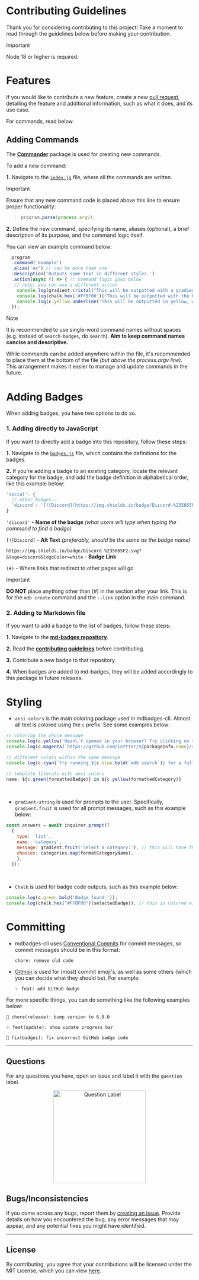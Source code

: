 # Contributing Guidelines

Thank you for considering contributing to this project! Take a moment to read through the guidelines below before making your contribution.

> [!IMPORTANT]
> Node 18 or higher is required.

# Features

If you would like to contribute a new feature, create a new [pull request][Pull Requests], detailing the feature and additional information, such as what it does, and its use case.

For commands, read below.

## Adding Commands

The [**Commander**][Commander] package is used for creating new commands.

To add a new command:

**1.** Navigate to the [```index.js```][index.js] file, where all the commands are written.

> [!IMPORTANT]
Ensure that any new command code is placed above this line to ensure proper functionality:
> ```javascript
> program.parse(process.argv);
> ```

**2.** Define the new command, specifying its name, aliases (optional), a brief description of its purpose, and the command logic itself.

You can view an example command below:

```javascript
  program
  .command('example')
  .alias('ex') // can be more than one
  .description('Outputs some text in different styles.')
  .action(async () => { // command logic goes below
   // note: you can use a different action
    console.log(gradient.cristal("This will be outputted with a gradient!"));
    console.log(chalk.hex('#FFBF00')("This will be outputted with the hex color!"));
    console.log(c.yellow.underline("This will be outputted in yellow, while being underlined!"))
  });
```

> [!NOTE]
> It is recommended to use single-word command names without spaces (e.g. instead of ```search-badges```, do ```search```). **Aim to keep command names concise and descriptive.**

While commands can be added anywhere within the file, it's recommended to place them at the bottom of the file *(but above the process.argv line)*. This arrangement makes it easier to manage and update commands in the future.

# Adding Badges

When adding badges, you have two options to do so.

### 1. Adding directly to JavaScript

If you want to directly add a badge into this repository, follow these steps:

**1.** Navigate to the [```badges.js```][badges.js] file, which contains the definitions for the badges.

**2.** If you're adding a badge to an existing category, locate the relevant category for the badge, and add the badge definition in alphabetical order, like this example below:

```javascript
'social': {
  // other badges...
  'discord': '[![Discord](https://img.shields.io/badge/Discord-%235865F2.svg?&logo=discord&logoColor=white)](#) ',
}
```

```'discord'``` - **Name of the badge** *(what users will type when typing the command to find a badge)*

```[![Discord]``` - **Alt Text** *(preferably, should be the same as the badge name)*

```https://img.shields.io/badge/Discord-%235865F2.svg?&logo=discord&logoColor=white``` - **Badge Link**

```(#)``` - Where links that redirect to other pages will go

> [!IMPORTANT]
> **DO NOT** place anything other than (#) in the section after your link. This is for the ```mdb create``` command and the ```--link``` option in the main command.

### 2. Adding to Markdown file

If you want to  add a badge to the list of badges, follow these steps:

**1.** Navigate to the [**md-badges repository**][md-badges].

**2.** Read the [**contributing guidelines**][md-badges Contributing Guidelines] before contributing.

**3.** Contribute a new badge to that repository.

**4.** When badges are added to md-badges, they will be added accordingly to this package in future releases.

# Styling

* ```ansi-colors``` is the main coloring package used in mdbadges-cli. Almost all text is colored using the ```c``` prefix. See some examples below:

```javascript
// coloring the whole message
console.log(c.yellow('Hasn\'t opened in your browser? Try clicking on the link below:'));
console.log(c.magenta(`https://github.com/inttter/${packageInfo.name}/releases/latest`));

// different colors within the same message
console.log(c.cyan(`Try running ${c.blue.bold(`mdb search`)} for a full list of badges in this category.`,));

// template literals with ansi-colors
name: ${c.green(formattedBadge)} in ${c.yellow(formattedCategory)}
```

<br>

* ```gradient-string``` is used for prompts to the user. Specifically, ```gradient.fruit``` is used for all prompt messages, such as this example below:

```javascript
const answers = await inquirer.prompt([
  {
    type: 'list',
    name: 'category',
    message: gradient.fruit('Select a category:'), // this will have the gradient
    choices: categories.map(formatCategoryName),
    },
  ]);
```

<br>

* ```Chalk``` is used for badge code outputs, such as this example below:

```javascript
console.log(c.green.bold('Badge found:'));
console.log(chalk.hex("#FFBF00")(selectedBadge)); // this is colored with hex #FFBF00
```

# Committing

* mdbadges-cli uses [Conventional Commits][Convential Commits] for commit messages, so commit messages should be in this format:

    ```
    chore: remove old code
    ```

* [Gitmoji][Gitmoji] is used for (most) commit emoji's, as well as some others (which you can decide what they should be). For example:

    ```
    ✨ feat: add GitHub badge
    ```

For more specific things, you can do something like the following examples below:

```
🔖 chore(release): bump version to 6.0.0

✨ feat(update): show update progress bar

🐛 fix(badges): fix incorrect GitHub badge code
```

---

## Questions

For any questions you have, open an issue and label it with the ```question``` label.

<div align="center">

<img src="https://github.com/inttter/mdbadges-cli/assets/73017070/6175f030-109b-4931-aa25-7803360ce303" width="250" alt="Question Label">

</div>

## Bugs/Inconsistencies

If you come across any bugs, report them by [creating an issue][Issues]. Provide details on how you encountered the bug, any error messages that may appear, and any potential fixes you might have identified.

---

## License

By contributing, you agree that your contributions will be licensed under the MIT License, which you can view [here][License].

<!-- Link Definitions -->
[md-badges]: https://github.com/inttter/md-badges
[md-badges Contributing Guidelines]: https://github.com/inttter/md-badges/blob/main/CONTRIBUTING.md
[Pull Requests]: https://github.com/inttter/mdbadges-cli/pulls
[Issues]: https://github.com/inttter/mdbadges-cli/issues
[License]: https://github.com/inttter/mdbadges-cli/blob/main/LICENSE

[index.js]: https://github.com/inttter/mdbadges-cli/blob/main/src/index.js
[badges.js]: https://github.com/inttter/mdbadges-cli/blob/main/src/badges.js

[Commander]: https://www.npmjs.com/package/commander
[Convential Commits]: https://www.conventionalcommits.org/en/v1.0.0/
[Gitmoji]: https://gitmoji.dev